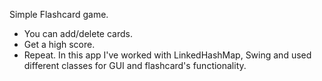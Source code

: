 Simple Flashcard game.

- You can add/delete cards.
- Get a high score.
- Repeat.
In this app I've worked with LinkedHashMap, Swing and used different classes for GUI and flashcard's functionality.
